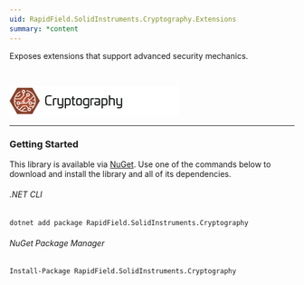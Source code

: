 ```yaml
---
uid: RapidField.SolidInstruments.Cryptography.Extensions
summary: *content
---
```


<!--
Copyright (c) RapidField LLC. Licensed under the MIT License. See LICENSE.txt in the project root for license information.
-->

Exposes extensions that support advanced security mechanics.

<br />

![Cryptography label](../images/Label.Cryptography.300w.png)
- - -

### Getting Started

This library is available via [NuGet](https://docs.microsoft.com/en-us/nuget/quickstart/install-and-use-a-package-in-visual-studio). Use one of the commands below to download and install the library and all of its dependencies.

###### .NET CLI

```shell
dotnet add package RapidField.SolidInstruments.Cryptography
```

###### NuGet Package Manager

```shell
Install-Package RapidField.SolidInstruments.Cryptography
```